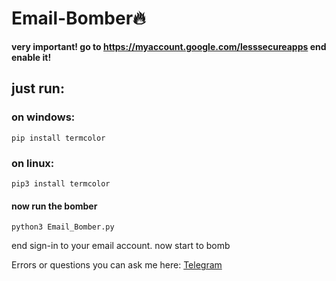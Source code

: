 # Email-Bomber🔥

**very important! go to https://myaccount.google.com/lesssecureapps end enable it!**

## just run:

### on windows:
```
pip install termcolor
```
### on linux:
```
pip3 install termcolor
```

#### now run the bomber

```
python3 Email_Bomber.py
```
end sign-in to your email account.
now start to bomb

Errors or questions you can ask me here: [Telegram](https://t.me/Successfully_deleted)
